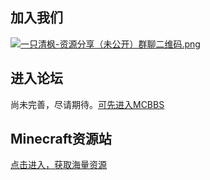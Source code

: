 <!DOCTYPE html>
<html>
  <head>
    <div class="main">
            <h2>加入我们</h2>
            <a href="https://mc113.x.yupoo.com/32714396?uid=1" target="_blank"><img src="http://pic.yupoo.com/mc113/5d9a66e1/95504128.png" alt="一只清枫-资源分享（未公开）群聊二维码.png"></a>

<h2>进入论坛</h2>
  尚未完善，尽请期待。<a href="https://www.mcbbs.net/">可先进入MCBBS</a> 

  <h2>Minecraft资源站</h2>
  <a href="https://mc113.github.io/xiazai">点击进入，获取海量资源</a> 
